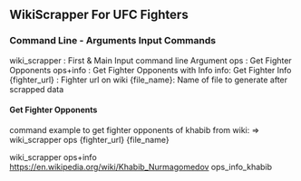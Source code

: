 ## WikiScrapper For UFC Fighters

### Command Line - Arguments Input Commands

wiki_scrapper : First & Main Input command line Argument
ops : Get Fighter Opponents
ops+info : Get Fighter Opponents with Info
info: Get Fighter Info
{fighter_url} : Fighter url on wiki
{file_name}: Name of file to generate after scrapped data

#### Get Fighter Opponents

command example to get fighter opponents of khabib from wiki:
=> wiki_scrapper ops {fighter_url} {file_name}

wiki_scrapper ops+info https://en.wikipedia.org/wiki/Khabib_Nurmagomedov ops_info_khabib
